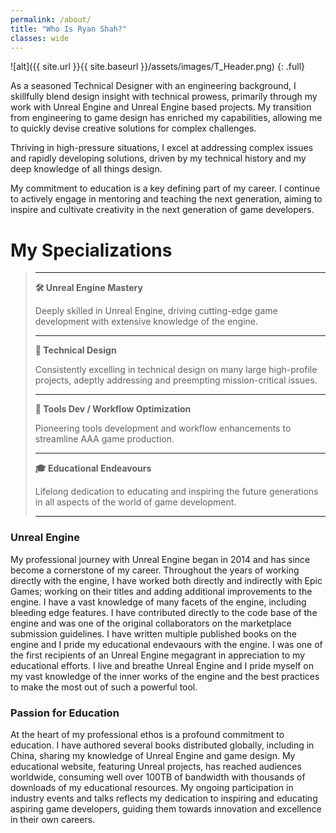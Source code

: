 ```yaml
---
permalink: /about/
title: "Who Is Ryan Shah?"
classes: wide
---
```


![alt]({{ site.url }}{{ site.baseurl }}/assets/images/T_Header.png)
{: .full}

As a seasoned Technical Designer with an engineering background, I skillfully blend design insight with technical prowess, primarily through my work with Unreal Engine and Unreal Engine based projects. My transition from engineering to game design has enriched my capabilities, allowing me to quickly devise creative solutions for complex challenges.

Thriving in high-pressure situations, I excel at addressing complex issues and rapidly developing solutions, driven by my technical history and my deep knowledge of all things design.

My commitment to education is a key defining part of my career. I continue to actively engage in mentoring and teaching the next generation, aiming to inspire and cultivate creativity in the next generation of game developers.

# My Specializations
> ---
> **🛠️ Unreal Engine Mastery**
>
> Deeply skilled in Unreal Engine, driving cutting-edge game development with extensive knowledge of the engine.
>
> ---
>
> **📐 Technical Design**
>
> Consistently excelling in technical design on many large high-profile projects, adeptly addressing and preempting mission-critical issues.
>
> ---
>
> **🔧 Tools Dev / Workflow Optimization**
>
> Pioneering tools development and workflow enhancements to streamline AAA game production.
>
> ---
>
> **🎓 Educational Endeavours**
>
> Lifelong dedication to educating and inspiring the future generations in all aspects of the world of game development.
>
> ---

### Unreal Engine
My professional journey with Unreal Engine began in 2014 and has since become a cornerstone of my career. Throughout the years of working directly with the engine, I have worked both directly and indirectly with Epic Games; working on their titles and adding additional improvements to the engine. I have a vast knowledge of many facets of the engine, including bleeding edge features. I have contributed directly to the code base of the engine and was one of the original collaborators on the marketplace submission guidelines. I have written multiple published books on the engine and I pride my educational endevaours with the engine. I was one of the first recipients of an Unreal Engine megagrant in appreciation to my educational efforts. I live and breathe Unreal Engine and I pride myself on my vast knowledge of the inner works of the engine and the best practices to make the most out of such a powerful tool.

### Passion for Education
At the heart of my professional ethos is a profound commitment to education. I have authored several books distributed globally, including in China, sharing my knowledge of Unreal Engine and game design. My educational website, featuring Unreal projects, has reached audiences worldwide, consuming well over 100TB of bandwidth with thousands of downloads of my educational resources. My ongoing participation in industry events and talks reflects my dedication to inspiring and educating aspiring game developers, guiding them towards innovation and excellence in their own careers.
